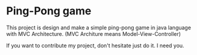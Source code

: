 # Ping-Pong game

This project is design and make a simple ping-pong game in java language with MVC Architecture.
(MVC Architure means Model-View-Controller)


If you want to contribute my project, don't hesitate just do it. I need you. 
